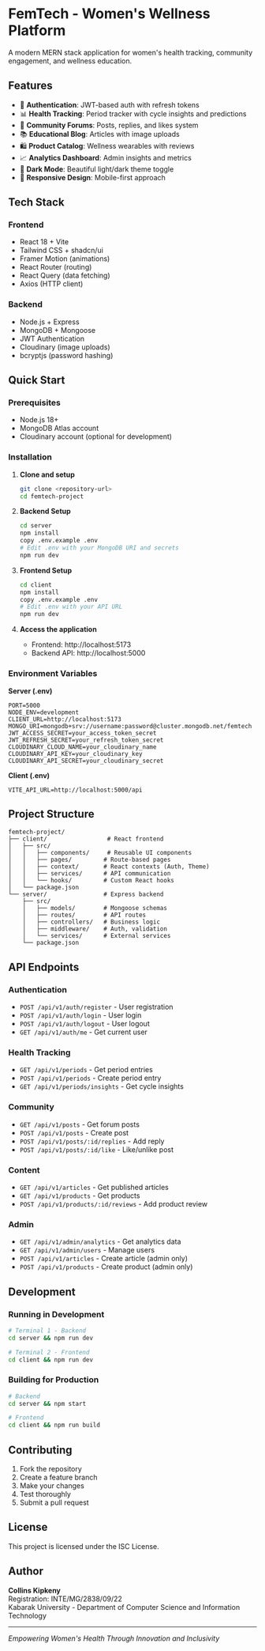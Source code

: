 # FemTech - Women's Wellness Platform

A modern MERN stack application for women's health tracking, community engagement, and wellness education.

## Features

- 🔐 **Authentication**: JWT-based auth with refresh tokens
- 📊 **Health Tracking**: Period tracker with cycle insights and predictions
- 💬 **Community Forums**: Posts, replies, and likes system
- 📚 **Educational Blog**: Articles with image uploads
- 🛍️ **Product Catalog**: Wellness wearables with reviews
- 📈 **Analytics Dashboard**: Admin insights and metrics
- 🌙 **Dark Mode**: Beautiful light/dark theme toggle
- 📱 **Responsive Design**: Mobile-first approach

## Tech Stack

### Frontend
- React 18 + Vite
- Tailwind CSS + shadcn/ui
- Framer Motion (animations)
- React Router (routing)
- React Query (data fetching)
- Axios (HTTP client)

### Backend
- Node.js + Express
- MongoDB + Mongoose
- JWT Authentication
- Cloudinary (image uploads)
- bcryptjs (password hashing)

## Quick Start

### Prerequisites
- Node.js 18+ 
- MongoDB Atlas account
- Cloudinary account (optional for development)

### Installation

1. **Clone and setup**
   ```bash
   git clone <repository-url>
   cd femtech-project
   ```

2. **Backend Setup**
   ```bash
   cd server
   npm install
   copy .env.example .env
   # Edit .env with your MongoDB URI and secrets
   npm run dev
   ```

3. **Frontend Setup**
   ```bash
   cd client
   npm install
   copy .env.example .env
   # Edit .env with your API URL
   npm run dev
   ```

4. **Access the application**
   - Frontend: http://localhost:5173
   - Backend API: http://localhost:5000

### Environment Variables

**Server (.env)**
```env
PORT=5000
NODE_ENV=development
CLIENT_URL=http://localhost:5173
MONGO_URI=mongodb+srv://username:password@cluster.mongodb.net/femtech
JWT_ACCESS_SECRET=your_access_token_secret
JWT_REFRESH_SECRET=your_refresh_token_secret
CLOUDINARY_CLOUD_NAME=your_cloudinary_name
CLOUDINARY_API_KEY=your_cloudinary_key
CLOUDINARY_API_SECRET=your_cloudinary_secret
```

**Client (.env)**
```env
VITE_API_URL=http://localhost:5000/api
```

## Project Structure

```
femtech-project/
├── client/                 # React frontend
│   ├── src/
│   │   ├── components/     # Reusable UI components
│   │   ├── pages/         # Route-based pages
│   │   ├── context/       # React contexts (Auth, Theme)
│   │   ├── services/      # API communication
│   │   └── hooks/         # Custom React hooks
│   └── package.json
└── server/                # Express backend
    ├── src/
    │   ├── models/        # Mongoose schemas
    │   ├── routes/        # API routes
    │   ├── controllers/   # Business logic
    │   ├── middleware/    # Auth, validation
    │   └── services/      # External services
    └── package.json
```

## API Endpoints

### Authentication
- `POST /api/v1/auth/register` - User registration
- `POST /api/v1/auth/login` - User login
- `POST /api/v1/auth/logout` - User logout
- `GET /api/v1/auth/me` - Get current user

### Health Tracking
- `GET /api/v1/periods` - Get period entries
- `POST /api/v1/periods` - Create period entry
- `GET /api/v1/periods/insights` - Get cycle insights

### Community
- `GET /api/v1/posts` - Get forum posts
- `POST /api/v1/posts` - Create post
- `POST /api/v1/posts/:id/replies` - Add reply
- `POST /api/v1/posts/:id/like` - Like/unlike post

### Content
- `GET /api/v1/articles` - Get published articles
- `GET /api/v1/products` - Get products
- `POST /api/v1/products/:id/reviews` - Add product review

### Admin
- `GET /api/v1/admin/analytics` - Get analytics data
- `GET /api/v1/admin/users` - Manage users
- `POST /api/v1/articles` - Create article (admin only)
- `POST /api/v1/products` - Create product (admin only)

## Development

### Running in Development
```bash
# Terminal 1 - Backend
cd server && npm run dev

# Terminal 2 - Frontend  
cd client && npm run dev
```

### Building for Production
```bash
# Backend
cd server && npm start

# Frontend
cd client && npm run build
```

## Contributing

1. Fork the repository
2. Create a feature branch
3. Make your changes
4. Test thoroughly
5. Submit a pull request

## License

This project is licensed under the ISC License.

## Author

**Collins Kipkeny**  
Registration: INTE/MG/2838/09/22  
Kabarak University - Department of Computer Science and Information Technology

---

*Empowering Women's Health Through Innovation and Inclusivity*

